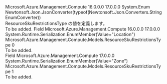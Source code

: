 <Type Name="ResourceSkuRestrictionsType" FullName="Microsoft.Azure.Management.Compute.Models.ResourceSkuRestrictionsType">
  <TypeSignature Language="C#" Value="public enum ResourceSkuRestrictionsType" />
  <TypeSignature Language="ILAsm" Value=".class public auto ansi sealed ResourceSkuRestrictionsType extends System.Enum" />
  <TypeSignature Language="DocId" Value="T:Microsoft.Azure.Management.Compute.Models.ResourceSkuRestrictionsType" />
  <TypeSignature Language="VB.NET" Value="Public Enum ResourceSkuRestrictionsType" />
  <TypeSignature Language="F#" Value="type ResourceSkuRestrictionsType = " />
  <AssemblyInfo>
    <AssemblyName>Microsoft.Azure.Management.Compute</AssemblyName>
    <AssemblyVersion>16.0.0.0</AssemblyVersion>
    <AssemblyVersion>17.0.0.0</AssemblyVersion>
  </AssemblyInfo>
  <Base>
    <BaseTypeName>System.Enum</BaseTypeName>
  </Base>
  <Attributes>
    <Attribute>
      <AttributeName>Newtonsoft.Json.JsonConverter(typeof(Newtonsoft.Json.Converters.StringEnumConverter))</AttributeName>
    </Attribute>
  </Attributes>
  <Docs>
    <summary>
            ResourceSkuRestrictionsType の値を定義します。
            </summary>
    <remarks>To be added.</remarks>
  </Docs>
  <Members>
    <Member MemberName="Location">
      <MemberSignature Language="C#" Value="Location" />
      <MemberSignature Language="ILAsm" Value=".field public static literal valuetype Microsoft.Azure.Management.Compute.Models.ResourceSkuRestrictionsType Location = int32(0)" />
      <MemberSignature Language="DocId" Value="F:Microsoft.Azure.Management.Compute.Models.ResourceSkuRestrictionsType.Location" />
      <MemberSignature Language="VB.NET" Value="Location" />
      <MemberSignature Language="F#" Value="Location = 0" Usage="Microsoft.Azure.Management.Compute.Models.ResourceSkuRestrictionsType.Location" />
      <MemberType>Field</MemberType>
      <AssemblyInfo>
        <AssemblyName>Microsoft.Azure.Management.Compute</AssemblyName>
        <AssemblyVersion>16.0.0.0</AssemblyVersion>
        <AssemblyVersion>17.0.0.0</AssemblyVersion>
      </AssemblyInfo>
      <Attributes>
        <Attribute>
          <AttributeName>System.Runtime.Serialization.EnumMember(Value="Location")</AttributeName>
        </Attribute>
      </Attributes>
      <ReturnValue>
        <ReturnType>Microsoft.Azure.Management.Compute.Models.ResourceSkuRestrictionsType</ReturnType>
      </ReturnValue>
      <MemberValue>0</MemberValue>
      <Docs>
        <summary>To be added.</summary>
      </Docs>
    </Member>
    <Member MemberName="Zone">
      <MemberSignature Language="C#" Value="Zone" />
      <MemberSignature Language="ILAsm" Value=".field public static literal valuetype Microsoft.Azure.Management.Compute.Models.ResourceSkuRestrictionsType Zone = int32(1)" />
      <MemberSignature Language="DocId" Value="F:Microsoft.Azure.Management.Compute.Models.ResourceSkuRestrictionsType.Zone" />
      <MemberSignature Language="VB.NET" Value="Zone" />
      <MemberSignature Language="F#" Value="Zone = 1" Usage="Microsoft.Azure.Management.Compute.Models.ResourceSkuRestrictionsType.Zone" />
      <MemberType>Field</MemberType>
      <AssemblyInfo>
        <AssemblyName>Microsoft.Azure.Management.Compute</AssemblyName>
        <AssemblyVersion>17.0.0.0</AssemblyVersion>
      </AssemblyInfo>
      <Attributes>
        <Attribute>
          <AttributeName>System.Runtime.Serialization.EnumMember(Value="Zone")</AttributeName>
        </Attribute>
      </Attributes>
      <ReturnValue>
        <ReturnType>Microsoft.Azure.Management.Compute.Models.ResourceSkuRestrictionsType</ReturnType>
      </ReturnValue>
      <MemberValue>1</MemberValue>
      <Docs>
        <summary>To be added.</summary>
      </Docs>
    </Member>
  </Members>
</Type>